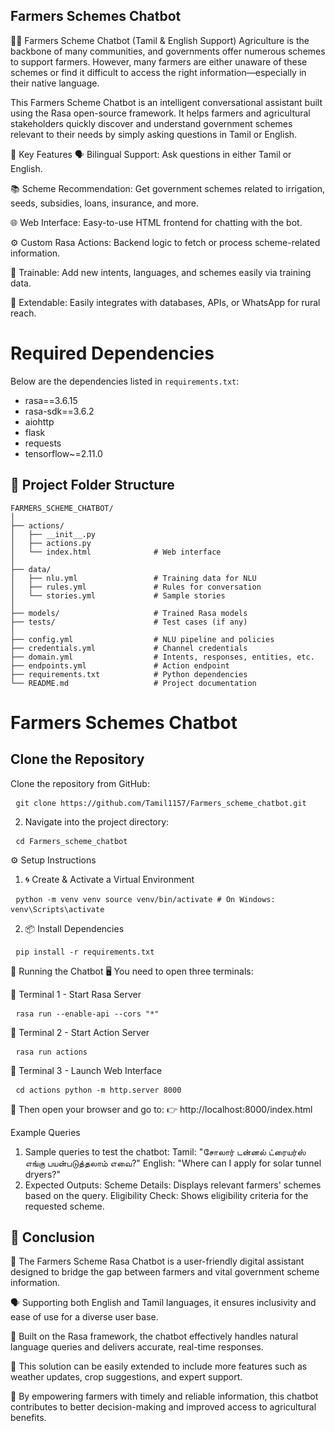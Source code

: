 ## Farmers Schemes Chatbot
🧑‍🌾 Farmers Scheme Chatbot (Tamil & English Support)
Agriculture is the backbone of many communities, and governments offer numerous schemes to support farmers. However, many farmers are either unaware of these schemes or find it difficult to access the right information—especially in their native language.

This Farmers Scheme Chatbot is an intelligent conversational assistant built using the Rasa open-source framework. It helps farmers and agricultural stakeholders quickly discover and understand government schemes relevant to their needs by simply asking questions in Tamil or English.

🎯 Key Features
🗣️ Bilingual Support: Ask questions in either Tamil or English.

📚 Scheme Recommendation: Get government schemes related to irrigation, seeds, subsidies, loans, insurance, and more.

🌐 Web Interface: Easy-to-use HTML frontend for chatting with the bot.

⚙️ Custom Rasa Actions: Backend logic to fetch or process scheme-related information.

🧠 Trainable: Add new intents, languages, and schemes easily via training data.

🧩 Extendable: Easily integrates with databases, APIs, or WhatsApp for rural reach.

# Required Dependencies

Below are the dependencies listed in `requirements.txt`:

- rasa==3.6.15
- rasa-sdk==3.6.2
- aiohttp
- flask
- requests
- tensorflow~=2.11.0

## 📁 Project Folder Structure

```
FARMERS_SCHEME_CHATBOT/
│
├── actions/
│   ├── __init__.py
│   ├── actions.py
│   └── index.html              # Web interface
│
├── data/
│   ├── nlu.yml                 # Training data for NLU
│   ├── rules.yml               # Rules for conversation
│   └── stories.yml             # Sample stories
│
├── models/                     # Trained Rasa models
├── tests/                      # Test cases (if any)
│
├── config.yml                  # NLU pipeline and policies
├── credentials.yml             # Channel credentials
├── domain.yml                  # Intents, responses, entities, etc.
├── endpoints.yml               # Action endpoint
├── requirements.txt            # Python dependencies
└── README.md                   # Project documentation
```


# Farmers Schemes Chatbot

## Clone the Repository

Clone the repository from GitHub:
<pre> <code>git clone https://github.com/Tamil1157/Farmers_scheme_chatbot.git</code> </pre>
2. Navigate into the project directory:
<pre> <code>cd Farmers_scheme_chatbot </code> </pre>



⚙️ Setup Instructions
1. 🌀 Create & Activate a Virtual Environment
<pre> <code>python -m venv venv source venv/bin/activate # On Windows: venv\Scripts\activate </code> </pre>
2. 📦 Install Dependencies
<pre> <code>pip install -r requirements.txt </code> </pre>
🚀 Running the Chatbot
🖥️ You need to open three terminals:

📌 Terminal 1 - Start Rasa Server
<pre> <code>rasa run --enable-api --cors "*" </code> </pre>
📌 Terminal 2 - Start Action Server
<pre> <code>rasa run actions </code> </pre>
📌 Terminal 3 - Launch Web Interface
<pre> <code>cd actions python -m http.server 8000 </code> </pre>
🔗 Then open your browser and go to:
👉 http://localhost:8000/index.html


Example Queries
1. Sample queries to test the chatbot:
Tamil: "சோலார் டன்னல் ட்ரையர்ஸ் எங்கு பயன்படுத்தலாம் எவை?"
English: "Where can I apply for solar tunnel dryers?"
2. Expected Outputs:
Scheme Details: Displays relevant farmers' schemes based on the query.
Eligibility Check: Shows eligibility criteria for the requested scheme.


## 🧾 Conclusion
🌾 The Farmers Scheme Rasa Chatbot is a user-friendly digital assistant designed to bridge the gap between farmers and vital government scheme information.

🗣️ Supporting both English and Tamil languages, it ensures inclusivity and ease of use for a diverse user base.

🤖 Built on the Rasa framework, the chatbot effectively handles natural language queries and delivers accurate, real-time responses.

🚀 This solution can be easily extended to include more features such as weather updates, crop suggestions, and expert support.

🎯 By empowering farmers with timely and reliable information, this chatbot contributes to better decision-making and improved access to agricultural benefits.
